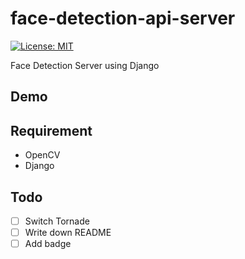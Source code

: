 # face-detection-api-server

[![License: MIT](https://img.shields.io/badge/License-MIT-yellow.svg)](https://opensource.org/licenses/MIT)

Face Detection Server using Django

## Demo

## Requirement
- OpenCV
- Django

## Todo
- [ ] Switch Tornade
- [ ] Write down README
- [ ] Add badge
